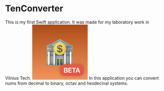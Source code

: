 # TenConverter

This is my first Swift application.
It was made for my laboratory work in Vilnius Tech.
![Image text](https://github.com/GTeasera/FopBillApplication/blob/main/logo.png)
In this application you can convert nums from decimal to binary, octav and hexdecinal systems.

